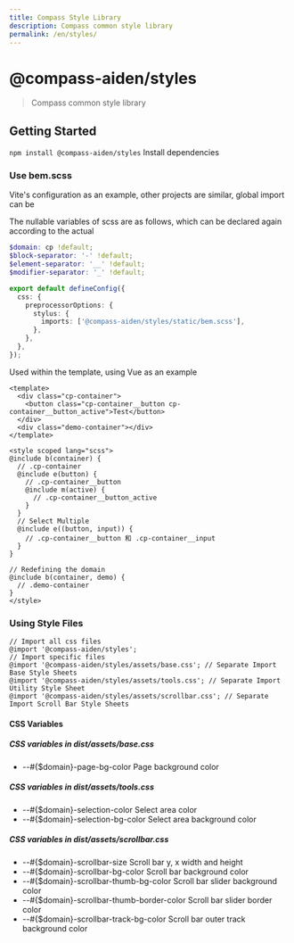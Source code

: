 ```yaml
---
title: Compass Style Library
description: Compass common style library
permalink: /en/styles/
---
```


# @compass-aiden/styles

> Compass common style library

## Getting Started

`npm install @compass-aiden/styles` Install dependencies

### Use bem.scss

Vite's configuration as an example, other projects are similar, global import can be

The nullable variables of scss are as follows, which can be declared again according to the actual

```scss
$domain: cp !default;
$block-separator: '-' !default;
$element-separator: '__' !default;
$modifier-separator: '_' !default;
```

```typescript
export default defineConfig({
  css: {
    preprocessorOptions: {
      stylus: {
        imports: ['@compass-aiden/styles/static/bem.scss'],
      },
    },
  },
});
```

Used within the template, using Vue as an example

```vue
<template>
  <div class="cp-container">
    <button class="cp-container__button cp-container__button_active">Test</button>
  </div>
  <div class="demo-container"></div>
</template>

<style scoped lang="scss">
@include b(container) {
  // .cp-container
  @include e(button) {
    // .cp-container__button
    @include m(active) {
      // .cp-container__button_active
    }
  }
  // Select Multiple
  @include e((button, input)) {
    // .cp-container__button 和 .cp-container__input
  }
}

// Redefining the domain
@include b(container, demo) {
  // .demo-container
}
</style>
```

### Using Style Files

```stylus
// Import all css files
@import '@compass-aiden/styles';
// Import specific files
@import '@compass-aiden/styles/assets/base.css'; // Separate Import Base Style Sheets
@import '@compass-aiden/styles/assets/tools.css'; // Separate Import Utility Style Sheet
@import '@compass-aiden/styles/assets/scrollbar.css'; // Separate Import Scroll Bar Style Sheets
```

#### CSS Variables

##### CSS variables in dist/assets/base.css

- --#{$domain}-page-bg-color Page background color

##### CSS variables in dist/assets/tools.css

- --#{$domain}-selection-color Select area color
- --#{$domain}-selection-bg-color Select area background color

##### CSS variables in dist/assets/scrollbar.css

- --#{$domain}-scrollbar-size Scroll bar y, x width and height
- --#{$domain}-scrollbar-bg-color Scroll bar background color
- --#{$domain}-scrollbar-thumb-bg-color Scroll bar slider background color
- --#{$domain}-scrollbar-thumb-border-color Scroll bar slider border color
- --#{$domain}-scrollbar-track-bg-color Scroll bar outer track background color
